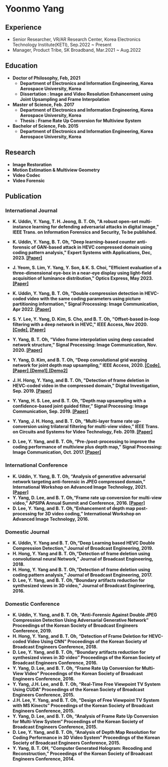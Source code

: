 # Yoonmo Yang

## Experience
* Senior Researcher, VR/AR Research Center, Korea Electronics Technology Institute(KETI), Sep.2022 ~ Present
* Manager, Product Tribe, SK Broadband, Mar.2021 ~ Aug.2022

## <strong>Education
* Doctor of Philosophy, Feb, 2021
    * Department of Electronics and Information Engineering, Korea Aerospace University, Korea
    * Dissertation : Image and Video Resolution Enhancement using Joint Upsampling and Frame Interpolation
* Master of Science, Feb. 2017
    * Department of Electronics and Information Engineering, Korea Aerospace University, Korea
    * Thesis : Frame Rate Up Conversion for Multiview System
* Bachelor of Science, Feb. 2015
    *  Department of Electronics and Information Engineering, Korea Aerospace University, Korea

## <strong>Research
   * Image Restoration
   * Motion Estimation & Multiview Geometry
   * Video Codec
   * Video Forensic


## <strong>Publication
### International Journal
* K. Uddin, Y. Yang, T. H. Jeong, B. T. Oh, "A robust open-set multi-instance learning for defending adversarial attacks in digital image," IEEE Trans. on Information Forensics and Security, To be published.

* K. Uddin, Y. Yang, B. T. Oh, "Deep learning-based counter anti-forensic of GAN-based attack in HEVC compressed domain using coding pattern analysis," Expert Systems with Applications, Dec, 2023. [[Paper]](https://www.sciencedirect.com/science/article/pii/S0957417423014148)

* J. Yeom, S. Lim, Y. Yang, Y. Son, & K. S. Choi, "Efficient evaluation of a three-dimensional eye-box in a near-eye display using light-field acquisition of luminance distribution," Optics Express, May 2023. [[Paper]](https://opg.optica.org/oe/fulltext.cfm?uri=oe-31-11-17304)

* K. Uddin, Y. Yang, B. T. Oh, "Double compression detection in HEVC-coded video with the same coding parameters using picture partitioning information," Signal Processing: Image Communication, Apr 2022. [[Paper]](https://www.sciencedirect.com/science/article/abs/pii/S0923596522000054)
   
* S. Y. Lee, Y. Yang, D. Kim, S. Cho, and B. T. Oh, "Offset-based in-loop filtering with a deep network in HEVC," IEEE Access, Nov 2020. [[Code]](https://github.com/yym064/DeepSAO), [[Paper]](https://ieeexplore.ieee.org/stamp/stamp.jsp?arnumber=9272307)

* Y. Yang, B. T. Oh, “Video frame interpolation using deep cascaded network structure,”  Signal Processing: Image Communication, Nov. 2020. [[Paper]](https://www.sciencedirect.com/science/article/pii/S0923596520301491?casa_token=eQ66ifyZ3ugAAAAA:t50zKvQR1234Wl8LADp3wAqD0MzqIMNHTzknbR3LklVECtVbzLQ1LLgvzjpKeeHY9iNr5yrZBNmV)

* Y. Yang, D. Kim, and B. T. Oh, “Deep convolutional grid warping network for joint depth map upsampling,”  IEEE Access, 2020. [[Code]](https://github.com/yym064/DeepGridWarp), [[Paper]](https://ieeexplore.ieee.org/stamp/stamp.jsp?arnumber=9163094),[[Demo1]](https://youtu.be/tlXMRZ0OCrk),[[Demo2]](https://youtu.be/eawjF_Wv7fQ)

* J. H. Hong, Y. Yang, and B. T. Oh, "Detection of frame deletion in HEVC-coded video in the compressed domain," Digital Investigation, Sep. 2019. [[Paper]](https://www.sciencedirect.com/science/article/pii/S1742287619301343?casa_token=x7d0L7lApBwAAAAA:Ke-ZGl8AWMbWH6MbLAw5pRPKIvh4-ESbcGkcVl0EBHvCn2MmZBVhEQvWHkjiC5L_Zr5uyi1j9v6i)

* Y. Yang, H. S. Lee, and B. T. Oh, “Depth map upsampling with a confidence-based joint guided filter,”  Signal Processing: Image Communication, Sep. 2019. [[Paper]](https://www.sciencedirect.com/science/article/pii/S092359651830849X?casa_token=ojJZvHutCX4AAAAA:50RkrtSgfVb14VPmQolbtazDgZek-6D6H-hs70UE22AIoRTMeR8x1McY_aCByfdaWbUZC64G7hj2)

* Y. Yang, J. H. Hong, and B. T. Oh, “Multi-layer frame rate up-conversion using trilateral filtering for multi-view video,” IEEE Trans. on Circuits and Systems for Video Technology, Feb. 2019. [[Paper]](https://ieeexplore.ieee.org/stamp/stamp.jsp?tp=&arnumber=8125161)

* D. Lee, Y. Yang, and B. T. Oh, “Pre-/post-processing to improve the coding performance of multiview plus depth map,” Signal Processing: Image Communication, Oct. 2017. [[Paper]](https://www.sciencedirect.com/science/article/pii/S0923596517301194?casa_token=C1Szh3OjDUMAAAAA:J5nigFYK2_6hppRmzM7DnwvX96u3Z0fMzICR5hcxYngCDo-CISFwq69JJVgAROGfqOy-fQEAGSQb)


### International Conference
* K. Uddin, Y. Yang, B. T. Oh, “Analysis of generative adversarial network targeting anti-forensic in JPEG compressed domain,” International Workshop on Advanced Image Technology, 2021. [[Paper]](http://www.uunaka.org/IWAIT2021/withPDF/papers/paper_82.pdf)
* Y. Yang, D. Lee, and B. T. Oh,“Frame rate up conversion for multi-view video,” APSIPA Annual Summit and Conference, 2016. [[Paper]](http://www.apsipa.org/proceedings_2016/HTML/paper2016/152.pdf)
* D. Lee, Y. Yang, and B. T. Oh,“Enhancement of depth map post-processing for 3D video coding,” International Workshop on Advanced Image Technology, 2016.


### Domestic Journal
* K. Uddin, Y. Yang and B. T. Oh,“Deep Learning based HEVC Double Compression Detection,” Journal of Broadcast Engineering, 2019.
* H. Hong, Y. Yang and B. T. Oh,“Detection of frame deletion using convolutional neural Network,” Journal of Broadcast Engineering, 2018.
* H. Hong, Y. Yang and B. T. Oh,“Detection of frame deletion using coding pattern analysis,” Journal of Broadcast Engineering, 2017.
* D. Lee, Y. Yang, and B. T. Oh,“Boundary artifacts reduction for synthesized views in 3D video,” Journal of Broadcast Engineering, 2016.
### Domestic Conference 

* K. Uddin, Y. Yang, and B. T. Oh, “Anti-Forensic Against Double JPEG Compression Detection Using Adversarial Generative Network” Proceedings of the Korean Society of Broadcast Engineers Conference, 2019.
* H. Hong, Y. Yang, and B. T. Oh, “Detection of Frame Deletion for HEVC-coded Video Using CNN” Proceedings of the Korean Society of Broadcast Engineers Conference, 2018.
* D. Lee, Y. Yang, and B. T. Oh, “Boundary artifacts reduction for synthesized views in 3D video” Proceedings of the Korean Society of Broadcast Engineers Conference, 2016.
* Y. Yang, D. Lee, and B. T. Oh, “Frame Rate Up Conversion for Multi-View Video” Proceedings of the Korean Society of Broadcast Engineers Conference, 2016.
* Y. Yang, J.H. Lee, and B. T. Oh, “Real-Time Free Viewpoint TV System Using CUDA” Proceedings of the Korean Society of Broadcast Engineers Conference, 2015.
* J.H. Lee, Y. Yang, and B. T. Oh, “Design of Free Viewpoint TV System with MS Kinects” Proceedings of the Korean Society of Broadcast Engineers Conference, 2015.
* Y. Yang, D. Lee, and B. T. Oh, “Analysis of Frame Rate Up Conversion for Multi-View System” Proceedings of the Korean Society of Broadcast Engineers Conference, 2015.
* D. Lee, Y. Yang, and B. T. Oh, “Analysis of Depth Map Resolution for Coding Performance in 3D Video System” Proceedings of the Korean Society of Broadcast Engineers Conference, 2015.
* Y. Yang, B. T. OH, “Computer Generated Hologram: Recoding and Reconstruction,” Proceedings of the Korean Society of Broadcast Engineers Conference, 2014.

